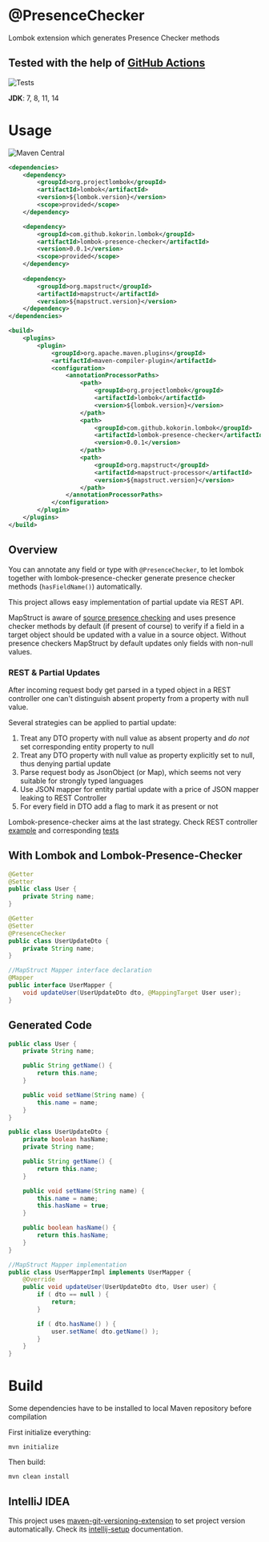 # @PresenceChecker

Lombok extension which generates Presence Checker methods

## Tested with the help of [GitHub Actions](/.github/workflows/maven-tests.yml) 

![Tests](https://github.com/kokorin/lombok-presence-checker/workflows/Tests/badge.svg)

**JDK**: 7, 8, 11, 14

# Usage 

![Maven Central](https://img.shields.io/maven-central/v/com.github.kokorin.lombok/lombok-presence-checker?style=for-the-badge)

```xml
<dependencies>
    <dependency>
        <groupId>org.projectlombok</groupId>
        <artifactId>lombok</artifactId>
        <version>${lombok.version}</version>
        <scope>provided</scope>
    </dependency>

    <dependency>
        <groupId>com.github.kokorin.lombok</groupId>
        <artifactId>lombok-presence-checker</artifactId>
        <version>0.0.1</version>
        <scope>provided</scope>
    </dependency>
    
    <dependency>
        <groupId>org.mapstruct</groupId>
        <artifactId>mapstruct</artifactId>
        <version>${mapstruct.version}</version>
    </dependency>
</dependencies>

<build>
    <plugins>
        <plugin>
            <groupId>org.apache.maven.plugins</groupId>
            <artifactId>maven-compiler-plugin</artifactId>
            <configuration>
                <annotationProcessorPaths>
                    <path>
                        <groupId>org.projectlombok</groupId>
                        <artifactId>lombok</artifactId>
                        <version>${lombok.version}</version>
                    </path>
                    <path>
                        <groupId>com.github.kokorin.lombok</groupId>
                        <artifactId>lombok-presence-checker</artifactId>
                        <version>0.0.1</version>
                    </path>
                    <path>
                        <groupId>org.mapstruct</groupId>
                        <artifactId>mapstruct-processor</artifactId>
                        <version>${mapstruct.version}</version>
                    </path>
                </annotationProcessorPaths>
            </configuration>
        </plugin>
    </plugins>
</build>
```

## Overview

You can annotate any field or type with `@PresenceChecker`, to let lombok together with lombok-presence-checker
generate presence checker methods (`hasFieldName()`) automatically.

This project allows easy implementation of partial update via REST API.

MapStruct is aware of [source presence checking](https://mapstruct.org/documentation/stable/reference/html/#source-presence-check)
and uses presence checker methods by default (if present of course) to verify if a field in a target object should be updated with a value in a source
object. Without presence checkers MapStruct by default updates only fields with non-null values.

### REST & Partial Updates
 
After incoming request body get parsed in a typed object in a REST controller one can't distinguish absent property from a property with null value.

Several strategies can be applied to partial update:
1. Treat any DTO property with null value as absent property and *do not* set corresponding entity property to null
2. Treat any DTO property with null value as property explicitly set to null, thus denying partial update
3. Parse request body as JsonObject (or Map), which seems not very suitable for strongly typed languages
4. Use JSON mapper for entity partial update with a price of JSON mapper leaking to REST Controller
5. For every field in DTO add a flag to mark it as present or not

Lombok-presence-checker aims at the last strategy. Check REST controller [example](/lombok-presence-checker-example/src/main/java/com/github/kokorin/lombok/example/LombokPresenceCheckerExampleApplication.java)
and corresponding [tests](/lombok-presence-checker-example/src/test/java/com/github/kokorin/lombok/example/LombokPresenceCheckerExampleApplicationTests.java)

## With Lombok and Lombok-Presence-Checker

```java
@Getter
@Setter
public class User {
    private String name;
}

@Getter
@Setter
@PresenceChecker
public class UserUpdateDto {
    private String name;
}

//MapStruct Mapper interface declaration
@Mapper
public interface UserMapper {
    void updateUser(UserUpdateDto dto, @MappingTarget User user);
}
```

## Generated Code

```java
public class User {
    private String name;

    public String getName() {
        return this.name;
    }

    public void setName(String name) {
        this.name = name;
    }
}

public class UserUpdateDto {
    private boolean hasName;
    private String name;

    public String getName() {
        return this.name;
    }

    public void setName(String name) {
        this.name = name;
        this.hasName = true;
    }

    public boolean hasName() {
        return this.hasName;
    }
}

//MapStruct Mapper implementation
public class UserMapperImpl implements UserMapper {
    @Override
    public void updateUser(UserUpdateDto dto, User user) {
        if ( dto == null ) {
            return;
        }

        if ( dto.hasName() ) {
            user.setName( dto.getName() );
        }
    }
}
```

# Build

Some dependencies have to be installed to local Maven repository before compilation

First initialize everything:

`mvn initialize`

Then build:

`mvn clean install`

## IntelliJ IDEA

This project uses [maven-git-versioning-extension](https://github.com/qoomon/maven-git-versioning-extension)
to set project version automatically.
Check its [intellij-setup](https://github.com/qoomon/maven-git-versioning-extension#intellij-setup) documentation.
